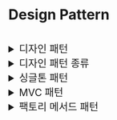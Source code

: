 # Design Pattern

<br>

<details>
<summary style="font-size:20px">디자인 패턴</summary>
<div markdown="1">

* 소프트웨어 코드 작성 시에 생기는 `공통적인 문제를 해결하는데 도움이 되는 코드 패턴`
* 디자인 패턴은 객체 지향의 특성 중 상속, 인터페이스, 객체를 속성으로 사용하는 것을 이용해 구현 

</div>
</details>

<details>
<summary style="font-size:20px">디자인 패턴 종류</summary>
<div markdown="1">

* 생성 패턴: 객체 생성에 관련된 패턴
* 구조 패턴: 클래스나 객체를 조합해 더 큰 구조를 만드는 패턴
* 행위 패턴: 클래스나 객체들이 서로 상호작용하는 방법이나 책임 분배 방법을 정의하는 패턴

</div>
</details>


<details>
<summary style="font-size:20px">싱글톤 패턴</summary>
<div markdown="1">

* 오직 인스턴스를 하나만 만들어서 재사용하는 패턴
* 한번의 객체 생성으로 `재사용`이 가능하기 때문에 메모리 낭비를 방지하고 객체가 `전역성`을 띄기 때문에 공유가 용이

</div>
</details>


<details>
<summary style="font-size:20px">MVC 패턴</summary>
<div markdown="1">

* Model, View, Controller라고 하는 컴포넌트로 분리하여 `비지니스 처리 로직`과 사용자 `인터페이스 요소`를 분리시켜 서로 영향없이 개발하기 수월

</div>
</details>


<details>
<summary style="font-size:20px">팩토리 메서드 패턴</summary>
<div markdown="1">

* 하위 클래스에서 객체를 생성 반환에 사용되는 메서드인 팩터리 메서드를 오버라이딩해서 객체를 반환하게 하는 패턴
* 팩토리 패턴은 클래스의 `인스턴스를 만드는 것을 서브 클래스에서 결정하는 패턴`으로 팩토리 메서드 패턴과 추상 팩토리 패턴으로 구체화되나 주로 팩토리 메서드 패턴를 사용
</div>
</details>

